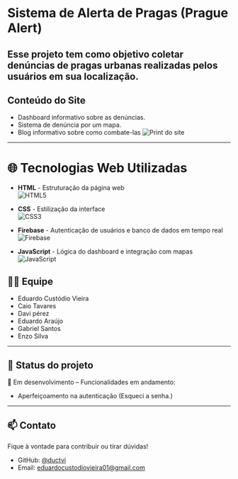# Sistema de Alerta de Pragas (Prague Alert)

Esse projeto tem como objetivo coletar denúncias de pragas urbanas realizadas pelos usuários em sua localização.
---

## Conteúdo do Site
- Dashboard informativo sobre as denúncias.
- Sistema de denúncia por um mapa.
- Blog informativo sobre como combate-las
![Print do site](imagens/print%20do%20site%20%28github%29.png)



---

# 🌐 Tecnologias Web Utilizadas

- **HTML** - Estruturação da página web  
  ![HTML5](https://img.shields.io/badge/HTML5-E34F26?logo=html5&logoColor=white)

- **CSS** - Estilização da interface  
  ![CSS3](https://img.shields.io/badge/CSS3-1572B6?logo=css3&logoColor=white)

- **Firebase** - Autenticação de usuários e banco de dados em tempo real  
  ![Firebase](https://img.shields.io/badge/Firebase-FFCA28?logo=firebase&logoColor=black)

- **JavaScript** - Lógica do dashboard e integração com mapas  
  ![JavaScript](https://img.shields.io/badge/JavaScript-F7DF1E?logo=javascript&logoColor=black)

## 🧑‍💻 Equipe
- Eduardo Custódio Vieira  
- Caio Tavares
- Davi pérez
- Eduardo Araújo
- Gabriel Santos
- Enzo Silva

---

## 📌 Status do projeto
🚧 Em desenvolvimento – Funcionalidades em andamento:
- Aperfeiçoamento na autenticação (Esqueci a senha.)

---

## 📫 Contato

Fique à vontade para contribuir ou tirar dúvidas!

- GitHub: [@ductvi](https://github.com/ductvi)
- Email: eduardocustodiovieira01@gmail.com
